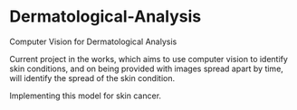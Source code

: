 # Dermatological-Analysis
Computer Vision for Dermatological Analysis

Current project in the works, which aims to use computer vision to identify skin conditions, and on being provided with images spread apart by time, will identify the spread of the skin condition.

Implementing this model for skin cancer.
